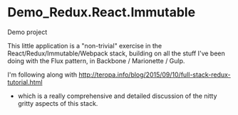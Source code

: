 # Demo_Redux.React.Immutable
Demo project

This little application is a "non-trivial" exercise in the React/Redux/Immutable/Webpack stack,
building on all the stuff I've been doing with the Flux pattern, in Backbone / Marionette / Gulp.

I'm following along with http://teropa.info/blog/2015/09/10/full-stack-redux-tutorial.html
- which is a really comprehensive and detailed discussion of the nitty gritty aspects of this stack.
